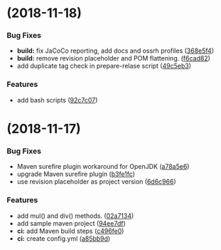 #  (2018-11-18)


### Bug Fixes

* **build:** fix JaCoCo reporting, add docs and ossrh profiles ([368e5f4](https://github.com/daniloarcidiacono/test-circle-ci/commit/368e5f4))
* **build:** remove revision placeholder and POM flattening. ([f6cad82](https://github.com/daniloarcidiacono/test-circle-ci/commit/f6cad82))
* add duplicate tag check in prepare-relase script ([49c5eb3](https://github.com/daniloarcidiacono/test-circle-ci/commit/49c5eb3))


### Features

* add bash scripts ([92c7c07](https://github.com/daniloarcidiacono/test-circle-ci/commit/92c7c07))



#  (2018-11-17)


### Bug Fixes

* Maven surefire plugin workaround for OpenJDK ([a78a5e6](https://github.com/daniloarcidiacono/test-circle-ci/commit/a78a5e6))
* upgrade Maven surefire plugin ([b3fe1fc](https://github.com/daniloarcidiacono/test-circle-ci/commit/b3fe1fc))
* use revision placeholder as project version ([6d6c966](https://github.com/daniloarcidiacono/test-circle-ci/commit/6d6c966))


### Features

* add mul() and div() methods. ([02a7134](https://github.com/daniloarcidiacono/test-circle-ci/commit/02a7134))
* add sample maven project ([94ee7df](https://github.com/daniloarcidiacono/test-circle-ci/commit/94ee7df))
* **ci:** add Maven build steps ([c496fe0](https://github.com/daniloarcidiacono/test-circle-ci/commit/c496fe0))
* **ci:** create config.yml ([a85bb9d](https://github.com/daniloarcidiacono/test-circle-ci/commit/a85bb9d))



